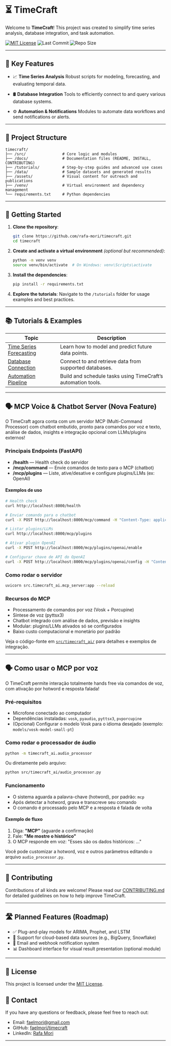 # ⏳ TimeCraft

Welcome to **TimeCraft**! This project was created to simplify time series analysis, database integration, and task automation.

[![MIT License](https://img.shields.io/badge/License-MIT-blue.svg)](https://opensource.org/licenses/MIT) ![Last Commit](https://img.shields.io/github/last-commit/faelmori/timecraft) ![Repo Size](https://img.shields.io/github/repo-size/faelmori/timecraft)

---

## 🚀 Key Features

* 📈 **Time Series Analysis**
  Robust scripts for modeling, forecasting, and evaluating temporal data.

* 🛢️ **Database Integration**
  Tools to efficiently connect to and query various database systems.

* ⚙️ **Automation & Notifications**
  Modules to automate data workflows and send notifications or alerts.

---

## 📁 Project Structure

```
timecraft/
├── /src/                # Core logic and modules
├── /docs/               # Documentation files (README, INSTALL, CONTRIBUTING)
├── /tutorials/          # Step-by-step guides and advanced use cases
├── /data/               # Sample datasets and generated results
├── /assets/             # Visual content for outreach and publications
├── /venv/               # Virtual environment and dependency management
└── requirements.txt     # Python dependencies
```

---

## 🧭 Getting Started

1. **Clone the repository**:

   ```bash
   git clone https://github.com/rafa-mori/timecraft.git
   cd timecraft
   ```

2. **Create and activate a virtual environment** *(optional but recommended)*:

   ```bash
   python -m venv venv
   source venv/bin/activate  # On Windows: venv\Scripts\activate
   ```

3. **Install the dependencies**:

   ```bash
   pip install -r requirements.txt
   ```

4. **Explore the tutorials**:
   Navigate to the `/tutorials` folder for usage examples and best practices.

---

## 📚 Tutorials & Examples

| Topic                                               | Description                                                  |
| --------------------------------------------------- | ------------------------------------------------------------ |
| [Time Series Forecasting](tutorials/forecasting.md) | Learn how to model and predict future data points.           |
| [Database Connection](tutorials/database.md)        | Connect to and retrieve data from supported databases.       |
| [Automation Pipeline](tutorials/automation.md)      | Build and schedule tasks using TimeCraft’s automation tools. |

---

## 🗣️ MCP Voice & Chatbot Server (Nova Feature)

O TimeCraft agora conta com um servidor MCP (Multi-Command Processor) com chatbot embutido, pronto para comandos por voz e texto, análise de dados, insights e integração opcional com LLMs/plugins externos!

### Principais Endpoints (FastAPI)

- **/health** — Health check do servidor
- **/mcp/command** — Envie comandos de texto para o MCP (chatbot)
- **/mcp/plugins** — Liste, ative/desative e configure plugins/LLMs (ex: OpenAI)

#### Exemplos de uso

```bash
# Health check
curl http://localhost:8000/health

# Enviar comando para o chatbot
curl -X POST http://localhost:8000/mcp/command -H "Content-Type: application/json" -d '{"message": "me mostre o histórico"}'

# Listar plugins/LLMs
curl http://localhost:8000/mcp/plugins

# Ativar plugin OpenAI
curl -X POST http://localhost:8000/mcp/plugins/openai/enable

# Configurar chave de API do OpenAI
curl -X POST http://localhost:8000/mcp/plugins/openai/config -H "Content-Type: application/json" -d '{"api_key": "SUA_CHAVE_AQUI"}'
```

### Como rodar o servidor

```bash
uvicorn src.timecraft_ai.mcp_server:app --reload
```

### Recursos do MCP
- Processamento de comandos por voz (Vosk + Porcupine)
- Síntese de voz (pyttsx3)
- Chatbot integrado com análise de dados, previsão e insights
- Modular: plugins/LLMs ativados só se configurados
- Baixo custo computacional e monetário por padrão

Veja o código-fonte em [`src/timecraft_ai/`](./timecraft_ai/) para detalhes e exemplos de integração.

---

## 🗣️ Como usar o MCP por voz

O TimeCraft permite interação totalmente hands free via comandos de voz, com ativação por hotword e resposta falada!

### Pré-requisitos
- Microfone conectado ao computador
- Dependências instaladas: `vosk`, `pyaudio`, `pyttsx3`, `pvporcupine`
- (Opcional) Configurar o modelo Vosk para o idioma desejado (exemplo: `models/vosk-model-small-pt`)

### Como rodar o processador de áudio

```bash
python -m timecraft_ai.audio_processor
```

Ou diretamente pelo arquivo:

```bash
python src/timecraft_ai/audio_processor.py
```

### Funcionamento
- O sistema aguarda a palavra-chave (hotword), por padrão: `mcp`
- Após detectar a hotword, grava e transcreve seu comando
- O comando é processado pelo MCP e a resposta é falada de volta

#### Exemplo de fluxo
1. Diga: **"MCP"** (aguarde a confirmação)
2. Fale: **"Me mostre o histórico"**
3. O MCP responde em voz: "Esses são os dados históricos: ..."

Você pode customizar a hotword, voz e outros parâmetros editando o arquivo `audio_processor.py`.

---

## 🤝 Contributing

Contributions of all kinds are welcome!
Please read our [CONTRIBUTING.md](CONTRIBUTING.md) for detailed guidelines on how to help improve TimeCraft.

---

## 🛣️ Planned Features (Roadmap)

* ✅ Plug-and-play models for ARIMA, Prophet, and LSTM
* 🚧 Support for cloud-based data sources (e.g., BigQuery, Snowflake)
* 🔔 Email and webhook notification system
* 📊 Dashboard interface for visual result presentation (optional module)

---

## 📄 License

This project is licensed under the [MIT License](https://opensource.org/licenses/MIT).


## 📧 Contact

If you have any questions or feedback, please feel free to reach out:

- Email: [faelmori@gmail.com](mailto:faelmori@gmail.com)
- GitHub: [faelmori/timecraft](https://github.com/rafa-mori/timecraft)
- LinkedIn: [Rafa Mori](https://www.linkedin.com/in/rafa-mori)

---

